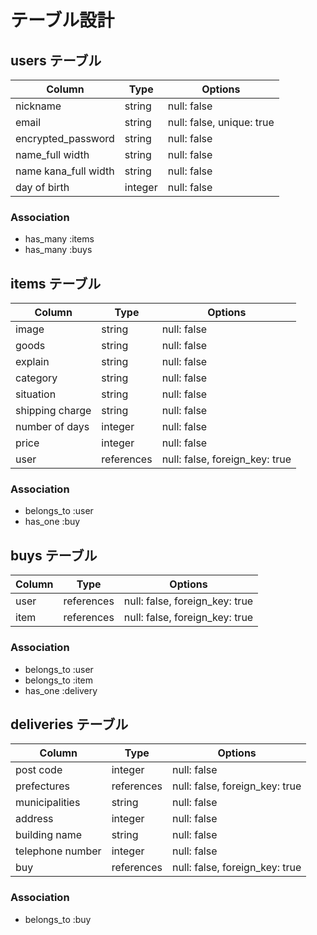 # テーブル設計

## users テーブル

| Column               | Type    | Options                   |
| -------------------- | ------- | ------------------------- |              
| nickname             | string  | null: false               |
| email                | string  | null: false, unique: true |
| encrypted_password   | string  | null: false               |
| name_full width      | string  | null: false               |
| name kana_full width | string  | null: false               |
| day of birth         | integer | null: false               |

### Association

- has_many :items
- has_many :buys

## items テーブル

| Column          | Type       | Options                        |
| --------------- | ---------- | ------------------------------ |  
| image           | string     | null: false                    |                
| goods           | string     | null: false                    |
| explain         | string     | null: false                    |
| category        | string     | null: false                    |
| situation       | string     | null: false                    |
| shipping charge | string     | null: false                    |
| number of days  | integer    | null: false                    |
| price           | integer    | null: false                    |            
| user            | references | null: false, foreign_key: true |           

### Association

- belongs_to :user
- has_one :buy

## buys テーブル

| Column  | Type       | Options                        |
| ------- | ---------- | ------------------------------ |
| user    | references | null: false, foreign_key: true |                            
| item    | references | null: false, foreign_key: true |                           

### Association

- belongs_to :user
- belongs_to :item
- has_one :delivery

## deliveries テーブル

| Column           | Type       | Options                        |
| ---------------- | ---------- | ------------------------------ |
| post code        | integer    | null: false                    |            
| prefectures      | references | null: false, foreign_key: true |
| municipalities   | string     | null: false                    |
| address          | integer    | null: false                    |
| building name    | string     | null: false                    |
| telephone number | integer    | null: false                    |
| buy              | references | null: false, foreign_key: true |                             

### Association

- belongs_to :buy
